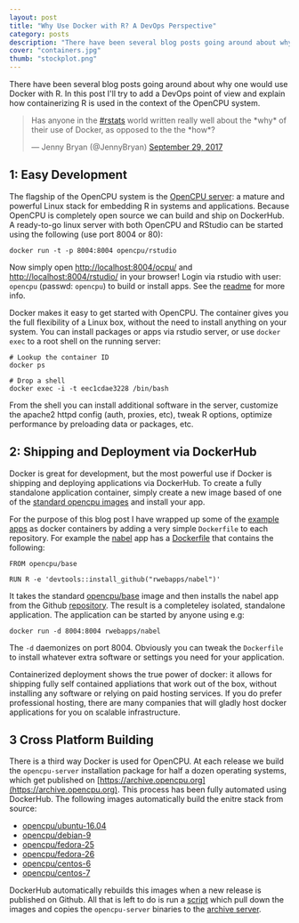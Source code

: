 ```yaml
---
layout: post
title: "Why Use Docker with R? A DevOps Perspective"
category: posts
description: "There have been several blog posts going around about why one would use Docker with R. In this post I'll try to add a DevOps point of view and explain how containerizing R is used in the context of the OpenCPU system."
cover: "containers.jpg"
thumb: "stockplot.png"
---
```


There have been several blog posts going around about why one would use Docker with R.
In this post I'll try to add a DevOps point of view and explain how containerizing
R is used in the context of the OpenCPU system.


<blockquote class="twitter-tweet" data-lang="en"><p lang="en" dir="ltr">Has anyone in the <a href="https://twitter.com/hashtag/rstats?src=hash&amp;ref_src=twsrc%5Etfw">#rstats</a> world written really well about the *why* of their use of Docker, as opposed to the the *how*?</p>&mdash; Jenny Bryan (@JennyBryan) <a href="https://twitter.com/JennyBryan/status/913785731998289920?ref_src=twsrc%5Etfw">September 29, 2017</a></blockquote>
<script async src="//platform.twitter.com/widgets.js" charset="utf-8"></script>


## 1: Easy Development

The flagship of the OpenCPU system is the [OpenCPU server](http://localhost:4000/download.html):
a mature and powerful Linux stack for embedding R in systems and applications.
Because OpenCPU is completely open source we can build and ship on DockerHub. A ready-to-go linux server with both OpenCPU and RStudio
can be started using the following (use port 8004 or 80):


```
docker run -t -p 8004:8004 opencpu/rstudio
```

Now simply open [http://localhost:8004/ocpu/](http://localhost:8004/ocpu/) and
[http://localhost:8004/rstudio/](http://localhost:8004/rstudio/) in your browser!
Login via rstudio with user: `opencpu` (passwd: `opencpu`) to build or install apps.
See the [readme](https://hub.docker.com/r/opencpu/rstudio/) for more info.

Docker makes it easy to get started with OpenCPU. The container gives you the full
flexibility of a Linux box, without the need to install anything on your system. 
You can install packages or apps via rstudio server, or use `docker exec` to a
root shell on the running server:

```
# Lookup the container ID
docker ps

# Drop a shell
docker exec -i -t eec1cdae3228 /bin/bash
```

From the shell you can install additional software in the server, customize the apache2 httpd 
config (auth, proxies, etc), tweak R options, optimize performance by preloading data or 
packages, etc. 

## 2: Shipping and Deployment via DockerHub

Docker is great for development, but the most powerful use if Docker is 
shipping and deploying applications via DockerHub. To create a fully standalone
application container, simply create a new image based of one of the [standard opencpu images](https://hub.docker.com/u/opencpu/) 
and install your app. 

For the purpose of this blog post I have wrapped up some of the [example apps](https://www.opencpu.org/apps.html) as docker containers by adding a very simple `Dockerfile` to each repository. For example the [nabel](https://rwebapps.ocpu.io/nabel/www/) app has a [Dockerfile](https://github.com/rwebapps/nabel/blob/master/Dockerfile) that contains the following:

```
FROM opencpu/base

RUN R -e 'devtools::install_github("rwebapps/nabel")'
```

It takes the standard [opencpu/base](https://hub.docker.com/r/opencpu/base/)
image and then installs the nabel app from the Github [repository](https://github.com/rwebapps).
The result is a completeley isolated, standalone application. The application can be 
started by anyone using e.g:

```
docker run -d 8004:8004 rwebapps/nabel
```

The `-d` daemonizes on port 8004.
Obviously you can tweak the `Dockerfile` to install whatever extra software or settings you need
for your application. 

Containerized deployment shows the true power of docker: it allows for shipping fully 
self contained appliations that work out of the box, without installing any software or 
relying on paid hosting services. If you do prefer professional hosting, there are
many companies that will gladly host docker applications for you on scalable infrastructure.

## 3 Cross Platform Building

There is a third way Docker is used for OpenCPU. At each release we build
the `opencpu-server` installation package for half a dozen operating systems, which 
get published on [https://archive.opencpu.org](https://archive.opencpu.org).
This process has been fully automated using DockerHub. The following images automatically
build the enitre stack from source:

 - [opencpu/ubuntu-16.04](https://hub.docker.com/r/opencpu/ubuntu-16.04/)
 - [opencpu/debian-9](https://hub.docker.com/r/opencpu/debian-9/)
 - [opencpu/fedora-25](https://hub.docker.com/r/opencpu/fedora-25/)
 - [opencpu/fedora-26](https://hub.docker.com/r/opencpu/fedora-26/)
 - [opencpu/centos-6](https://hub.docker.com/r/opencpu/centos-6/)
 - [opencpu/centos-7](https://hub.docker.com/r/opencpu/centos-7/)

DockerHub automatically rebuilds this images when a new release is published on Github.
All that is left to do is run a [script](https://github.com/opencpu/archive/blob/gh-pages/update.sh) 
which pull down the images and copies the `opencpu-server` binaries to the [archive server](https://archive.opencpu.org).



